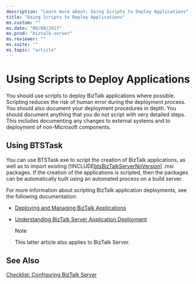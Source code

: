 ```yaml
---
description: "Learn more about: Using Scripts to Deploy Applications"
title: "Using Scripts to Deploy Applications"
ms.custom: ""
ms.date: "06/08/2017"
ms.prod: "biztalk-server"
ms.reviewer: ""
ms.suite: ""
ms.topic: "article"
---
```

# Using Scripts to Deploy Applications
You should use scripts to deploy BizTalk applications where possible. Scripting reduces the risk of human error during the deployment process. You should also document your deployment procedures in depth. You should document anything that you do not script with very detailed steps. This includes documenting any changes to external systems and to deployment of non-Microsoft components.

## Using BTSTask
 You can use BTSTask.exe to script the creation of BizTalk applications, as well as to import existing [!INCLUDE[btsBizTalkServerNoVersion](../includes/btsbiztalkservernoversion-md.md)] .msi packages. If the creation of the applications is scripted, then the packages can be automatically built using an automated process on a build server.

For more information about scripting BizTalk application deployments, see the following documentation:

- [Deploying and Managing BizTalk Applications](/biztalk/core/deploying-and-managing-biztalk-applications)

-   [Understanding BizTalk Server Application Deployment](/biztalk/core/understanding-biztalk-application-deployment-and-management)

    > [!NOTE]
    >  This latter article also applies to BizTalk Server.

## See Also
 [Checklist: Configuring BizTalk Server](../technical-guides/checklist-configuring-biztalk-server.md)